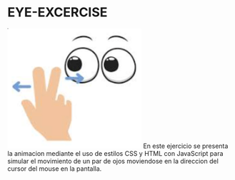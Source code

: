 # EYE-EXCERCISE
<img src= "project-2.jpg" width='300'/>
En este ejercicio se presenta la animacion mediante el uso de estilos CSS y HTML con JavaScript para simular el movimiento de un par de ojos moviendose en la direccion del cursor del mouse en la pantalla. 
